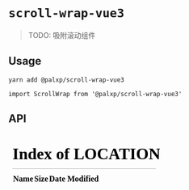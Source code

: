 # `scroll-wrap-vue3`

> TODO: 吸附滚动组件

## Usage

```
yarn add @palxp/scroll-wrap-vue3

import ScrollWrap from '@palxp/scroll-wrap-vue3'

```

## API

<iframe src="/#/docs/scroll-wrap/-scroll-wrap?preview=true" frameborder="0"></iframe>

